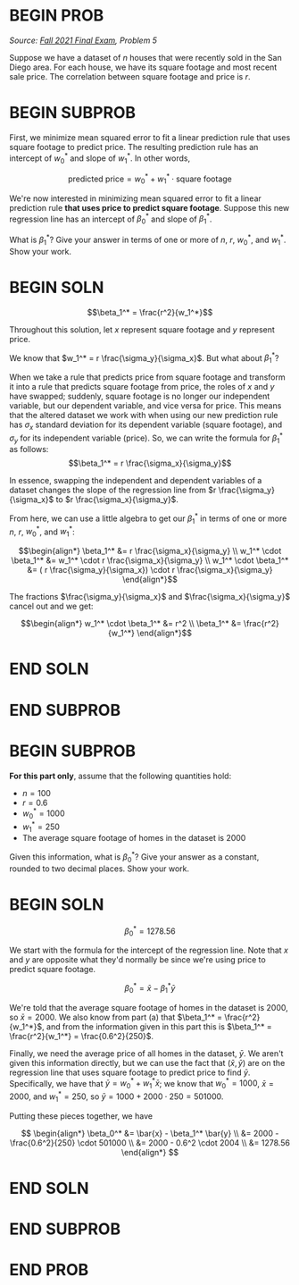 # BEGIN PROB

<i>Source: [Fall 2021 Final Exam](../fa21-final/index.html), Problem 5</i>

Suppose we have a dataset of $n$ houses that were recently sold in the San Diego area. For each house, we have its square footage and most recent sale price. The correlation between square footage and price is $r$.

# BEGIN SUBPROB

First, we minimize mean squared error to fit a linear prediction rule that uses square footage to predict price. The resulting prediction rule has an intercept of $w_0^*$ and slope of $w_1^*$. In other words,

$$\text{predicted price} = w_0^* + w_1^* \cdot \text{square footage}$$

We're now interested in minimizing mean squared error to fit a linear prediction rule **that uses price to predict square footage**. Suppose this new regression line has an intercept of $\beta_0^*$ and slope of $\beta_1^*$.

What is $\beta_1^*$? Give your answer in terms of one or more of $n$, $r$, $w_0^*$, and $w_1^*$. Show your work.

# BEGIN SOLN

$$\beta_1^* = \frac{r^2}{w_1^*}$$

Throughout this solution, let $x$ represent square footage and $y$ represent price.

We know that $w_1^* = r \frac{\sigma_y}{\sigma_x}$. But what about $\beta_1^*$?

When we take a rule that predicts price from square footage and transform it into a rule that predicts square footage from price, the roles of $x$ and $y$ have swapped; suddenly, square footage is no longer our independent variable, but our dependent variable, and vice versa for price. This means that the altered dataset we work with when using our new prediction rule has $\sigma_x$ standard deviation for its dependent variable (square footage), and $\sigma_y$ for its independent variable (price). So, we can write the formula for $\beta_1^*$ as follows: $$\beta_1^* = r \frac{\sigma_x}{\sigma_y}$$ 

In essence, swapping the independent and dependent variables of a dataset changes the slope of the regression line from $r \frac{\sigma_y}{\sigma_x}$ to $r \frac{\sigma_x}{\sigma_y}$.

From here, we can use a little algebra to get our $\beta_1^*$ in terms of one or more $n$, $r$, $w_0^*$, and $w_1^*$:

$$\begin{align*}
\beta_1^* &= r \frac{\sigma_x}{\sigma_y} \\
w_1^* \cdot \beta_1^* &= w_1^* \cdot r \frac{\sigma_x}{\sigma_y} \\
w_1^* \cdot \beta_1^* &= ( r \frac{\sigma_y}{\sigma_x}) \cdot r \frac{\sigma_x}{\sigma_y}
\end{align*}$$

The fractions $\frac{\sigma_y}{\sigma_x}$ and $\frac{\sigma_x}{\sigma_y}$ cancel out and we get:

$$\begin{align*}
w_1^* \cdot \beta_1^* &= r^2 \\
\beta_1^* &= \frac{r^2}{w_1^*}
\end{align*}$$

# END SOLN

# END SUBPROB

# BEGIN SUBPROB

**For this part only**, assume that the following quantities hold:

- $n = 100$
- $r = 0.6$
- $w_0^* = 1000$
- $w_1^* = 250$
- The average square footage of homes in the dataset is 2000

Given this information, what is $\beta_0^*$? Give your answer as a constant, rounded to two decimal places. Show your work.

# BEGIN SOLN

$$\beta_0^* = 1278.56$$

We start with the formula for the intercept of the regression line. Note that $x$ and $y$ are opposite what they'd normally be since we're using price to predict square footage.

$$\beta_0^* = \bar{x} - \beta_1^* \bar{y}$$

We're told that the average square footage of homes in the dataset is 2000, so $\bar{x} = 2000$. We also know from part (a) that $\beta_1^* = \frac{r^2}{w_1^*}$, and from the information given in this part this is $\beta_1^* = \frac{r^2}{w_1^*} = \frac{0.6^2}{250}$.

Finally, we need the average price of all homes in the dataset, $\bar{y}$. We aren't given this information directly, but we can use the fact that $(\bar{x}, \bar{y})$ are on the regression line that uses square footage to predict price to find $\bar{y}$. Specifically, we have that $\bar{y} = w_0^* + w_1^* \bar{x}$; we know that $w_0^* = 1000$, $\bar{x} = 2000$, and $w_1^* = 250$, so $\bar{y} = 1000 + 2000 \cdot 250 = 501000$.

Putting these pieces together, we have

$$
\begin{align*}
\beta_0^* &= \bar{x} - \beta_1^* \bar{y} \\
&= 2000 - \frac{0.6^2}{250} \cdot 501000 \\
&= 2000 - 0.6^2 \cdot 2004 \\
&= 1278.56
\end{align*}
$$

# END SOLN

# END SUBPROB

# END PROB
